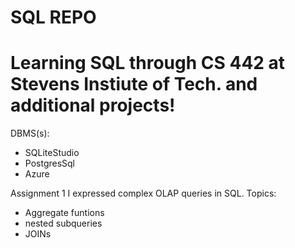 # SQL REPO

# Learning SQL through CS 442 at Stevens Instiute of Tech. and additional projects!

DBMS(s):
* SQLiteStudio
* PostgresSql
* Azure

Assignment 1 I expressed complex OLAP queries in SQL. 
Topics: 
* Aggregate funtions
* nested subqueries
* JOINs
